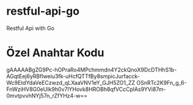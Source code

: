 # restful-api-go
Restful Api with Go

# Özel Anahtar Kodu
gAAAAABgZG9Pc-hOPraRo4MPchmmdn4Y2ckQnoX9DcDTHhS1b-AGqtEej6yRBflweiu3fk-uHcfQTTfBy8smpicJurfacck-Wc9EtdYdaVeECzwzd_qLXaaVNV1eY_GJH5ZO1_ZZ
OSnRTc2K9Fn_g_6-FnWziHV8G0eUIk9h0v7lYHovk8HROBh8qfVCcCplAs9YVi87m-0mvtpvvhNYj57n_rZfYHz4-w==